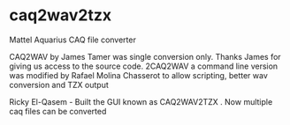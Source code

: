 # caq2wav2tzx
Mattel Aquarius CAQ file converter 

CAQ2WAV by James Tamer was single conversion only. Thanks James for giving us access to the source code.
2CAQ2WAV a command line version was  modified by Rafael Molina Chasserot to allow scripting, better wav conversion and TZX output

Ricky El-Qasem - Built the GUI known as CAQ2WAV2TZX . Now multiple caq files can be converted
